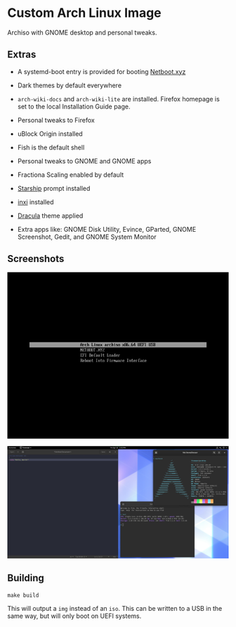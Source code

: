 # Custom Arch Linux Image

Archiso with GNOME desktop and personal tweaks.

## Extras

+ A systemd-boot entry is provided for booting [Netboot.xyz](https://netboot.xyz/)

+ Dark themes by default everywhere

+ `arch-wiki-docs` and `arch-wiki-lite` are installed. Firefox homepage is set to the local Installation Guide page.

+ Personal tweaks to Firefox

+ uBlock Origin installed

+ Fish is the default shell

+ Personal tweaks to GNOME and GNOME apps

+ Fractiona Scaling enabled by default

+ [Starship](https://starship.rs/) prompt installed

+ [inxi](https://github.com/smxi/inxi) installed

+ [Dracula](https://draculatheme.com/) theme applied

+ Extra apps like: GNOME Disk Utility, Evince, GParted, GNOME Screenshot, Gedit, and GNOME System Monitor

## Screenshots

![Screenshot Boot Menu](assets/screenshot-boot-menu.png)

![Screenshot Desktop 1](assets/screenshot-desktop-1.png)

## Building

`make build`

This will output a `img` instead of an `iso`. This can be written to a USB in the same
way, but will only boot on UEFI systems.